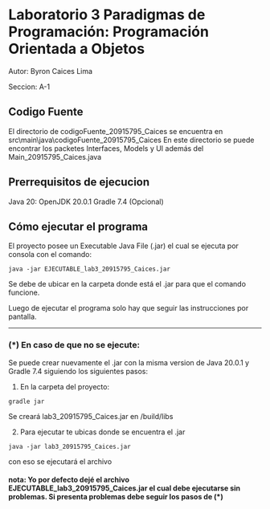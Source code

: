 # Laboratorio 3 Paradigmas de Programación: Programación Orientada a Objetos

Autor: Byron Caices Lima

Seccion: A-1

## Codigo Fuente
El directorio de codigoFuente_20915795_Caices se encuentra en src\main\java\codigoFuente_20915795_Caices
En este directorio se puede encontrar los packetes Interfaces, Models y UI además del Main_20915795_Caices.java

## Prerrequisitos de ejecucion

Java 20: OpenJDK 20.0.1 
Gradle 7.4 (Opcional)

## Cómo ejecutar el programa

El proyecto posee un Executable Java File (.jar) el cual se ejecuta por consola con el comando:
```
java -jar EJECUTABLE_lab3_20915795_Caices.jar
```

Se debe de ubicar en la carpeta donde está el .jar para que el comando funcione.

Luego de ejecutar el programa solo hay que seguir las instrucciones por pantalla.

--------------------------------------------------------------------------------

### (*) En caso de que no se ejecute: 
Se puede crear nuevamente el .jar con la misma version de Java 20.0.1 y Gradle 7.4 siguiendo los siguientes pasos:

1. En la carpeta del proyecto:

```
gradle jar
```

Se creará lab3_20915795_Caices.jar en /build/libs

2. Para ejecutar te ubicas donde se encuentra el .jar

```
java -jar lab3_20915795_Caices.jar
```
con eso se ejecutará el archivo

#### nota: Yo por defecto dejé el archivo EJECUTABLE_lab3_20915795_Caices.jar el cual debe ejecutarse sin problemas. Si presenta problemas debe seguir los pasos de (*)


